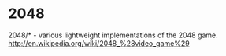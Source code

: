 # 2048
2048/* - various lightweight implementations of the 2048 game. http://en.wikipedia.org/wiki/2048_%28video_game%29
